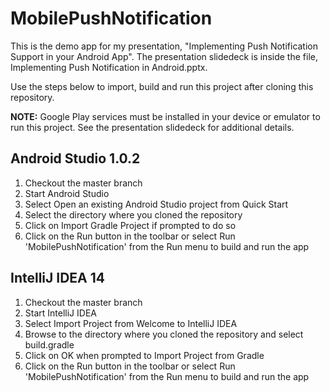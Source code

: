 MobilePushNotification
======================

This is the demo app for my presentation, "Implementing Push Notification Support in your Android App". The presentation slidedeck is inside the file, Implementing Push Notification in Android.pptx.

Use the steps below to import, build and run this project after cloning this repository. 

**NOTE:** Google Play services must be installed in your device or emulator to run this project. See the presentation slidedeck for additional details.

## Android Studio 1.0.2
1. Checkout the master branch
2. Start Android Studio
3. Select Open an existing Android Studio project from Quick Start
4. Select the directory where you cloned the repository
5. Click on Import Gradle Project if prompted to do so
5. Click on the Run button in the toolbar or select Run 'MobilePushNotification' from the Run menu to build and run the app

## IntelliJ IDEA 14
1. Checkout the master branch
2. Start IntelliJ IDEA
3. Select Import Project from Welcome to IntelliJ IDEA
4. Browse to the directory where you cloned the repository and select build.gradle
5. Click on OK when prompted to Import Project from Gradle
6. Click on the Run button in the toolbar or select Run 'MobilePushNotification' from the Run menu to build and run the app